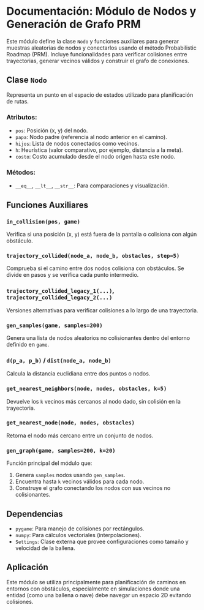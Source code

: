 # Documentación: Módulo de Nodos y Generación de Grafo PRM

Este módulo define la clase `Nodo` y funciones auxiliares para generar muestras aleatorias de nodos y conectarlos usando el método Probabilistic Roadmap (PRM). Incluye funcionalidades para verificar colisiones entre trayectorias, generar vecinos válidos y construir el grafo de conexiones.

## Clase `Nodo`

Representa un punto en el espacio de estados utilizado para planificación de rutas.

### Atributos:

* `pos`: Posición (x, y) del nodo.
* `papa`: Nodo padre (referencia al nodo anterior en el camino).
* `hijos`: Lista de nodos conectados como vecinos.
* `h`: Heurística (valor comparativo, por ejemplo, distancia a la meta).
* `costo`: Costo acumulado desde el nodo origen hasta este nodo.

### Métodos:

* `__eq__`, `__lt__`, `__str__`: Para comparaciones y visualización.

## Funciones Auxiliares

### `in_collision(pos, game)`

Verifica si una posición (x, y) está fuera de la pantalla o colisiona con algún obstáculo.

### `trajectory_collided(node_a, node_b, obstacles, step=5)`

Comprueba si el camino entre dos nodos colisiona con obstáculos. Se divide en pasos y se verifica cada punto intermedio.

### `trajectory_collided_legacy_1(...)`, `trajectory_collided_legacy_2(...)`

Versiones alternativas para verificar colisiones a lo largo de una trayectoria.

### `gen_samples(game, samples=200)`

Genera una lista de nodos aleatorios no colisionantes dentro del entorno definido en `game`.

### `d(p_a, p_b)` / `dist(node_a, node_b)`

Calcula la distancia euclidiana entre dos puntos o nodos.

### `get_nearest_neighbors(node, nodes, obstacles, k=5)`

Devuelve los `k` vecinos más cercanos al nodo dado, sin colisión en la trayectoria.

### `get_nearest_node(node, nodes, obstacles)`

Retorna el nodo más cercano entre un conjunto de nodos.

### `gen_graph(game, samples=200, k=20)`

Función principal del módulo que:

1. Genera `samples` nodos usando `gen_samples`.
2. Encuentra hasta `k` vecinos válidos para cada nodo.
3. Construye el grafo conectando los nodos con sus vecinos no colisionantes.

## Dependencias

* `pygame`: Para manejo de colisiones por rectángulos.
* `numpy`: Para cálculos vectoriales (interpolaciones).
* `Settings`: Clase externa que provee configuraciones como tamaño y velocidad de la ballena.

## Aplicación

Este módulo se utiliza principalmente para planificación de caminos en entornos con obstáculos, especialmente en simulaciones donde una entidad (como una ballena o nave) debe navegar un espacio 2D evitando colisiones.
